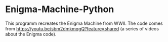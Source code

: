 # Enigma-Machine-Python
This programm recreates the Enigma Machine from WWII.
The code comes from https://youtu.be/sbm2dmkmqgQ?feature=shared (a series of videos about the Enigma code).
